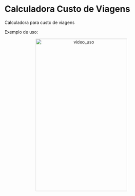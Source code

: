 # Calculadora Custo de Viagens
Calculadora para custo de viagens

Exemplo de uso:

<center>
<img src="https://github.com/wendersonj/custo_viagem/blob/main/video_app.gif" alt="video_uso" width="300" height="500">
</center>

